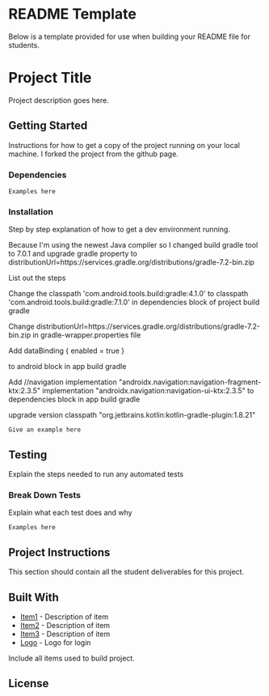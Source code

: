 # README Template

Below is a template provided for use when building your README file for students.

# Project Title

Project description goes here.

## Getting Started

Instructions for how to get a copy of the project running on your local machine.
I forked the project from the github page.

### Dependencies

```
Examples here
```

### Installation

Step by step explanation of how to get a dev environment running.

Because I'm using the newest Java compiler so I changed build gradle tool to 7.0.1 and upgrade gradle property to distributionUrl=https\://services.gradle.org/distributions/gradle-7.2-bin.zip

List out the steps

Change the classpath 'com.android.tools.build:gradle:4.1.0' to classpath 'com.android.tools.build:gradle:7.1.0' in dependencies block of project build gradle

Change distributionUrl=https\://services.gradle.org/distributions/gradle-7.2-bin.zip in gradle-wrapper.properties file

Add
    dataBinding {
        enabled = true
    }

to android block in app build gradle

Add
    //navigation
    implementation "androidx.navigation:navigation-fragment-ktx:2.3.5"
    implementation "androidx.navigation:navigation-ui-ktx:2.3.5"
to dependencies block in app build gradle


upgrade version classpath "org.jetbrains.kotlin:kotlin-gradle-plugin:1.8.21" 
```
Give an example here
```

## Testing

Explain the steps needed to run any automated tests

### Break Down Tests

Explain what each test does and why

```
Examples here
```
## Project Instructions

This section should contain all the student deliverables for this project.

## Built With

* [Item1](www.item1.com) - Description of item
* [Item2](www.item2.com) - Description of item
* [Item3](www.item3.com) - Description of item
* [Logo](https://www.hippopng.com/png-fb8p27) - Logo for login

Include all items used to build project.

## License

